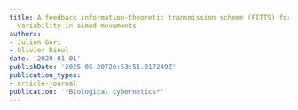 ```yaml
---
title: A feedback information-theoretic transmission scheme (FITTS) for modeling trajectory
  variability in aimed movements
authors:
- Julien Gori
- Olivier Rioul
date: '2020-01-01'
publishDate: '2025-05-20T20:53:51.017249Z'
publication_types:
- article-journal
publication: '*Biological cybernetics*'
---
```


